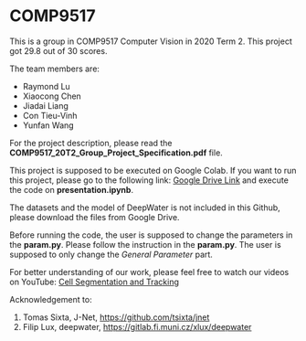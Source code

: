 # COMP9517
This is a group in COMP9517 Computer Vision in 2020 Term 2.
This project got 29.8 out of 30 scores.

The team members are:
- Raymond Lu
- Xiaocong Chen
- Jiadai Liang
- Con Tieu-Vinh
- Yunfan Wang

For the project description, please read the **COMP9517_20T2_Group_Project_Specification.pdf** file.

This project is supposed to be executed on Google Colab. If you want to run this project, please go to the following link: [Google Drive Link](https://drive.google.com/drive/folders/1R8SF8lh6TWHVvD4ZTd6McE60kOyVZVLv?usp=sharing) and execute the code on **presentation.ipynb**.

The datasets and the model of DeepWater is not included in this Github, please download the files from Google Drive.

Before running the code, the user is supposed to change the parameters in the **param.py**. Please follow the instruction in the **param.py**. The user is supposed to only change the *General Parameter* part.

For better understanding of our work, please feel free to watch our videos on YouTube: [Cell Segmentation and Tracking](https://www.youtube.com/playlist?list=PLHfcYjCUywJr_ZX00WXm5lFgK9OJGudpp)

Acknowledgement to:
1. Tomas Sixta, J-Net, https://github.com/tsixta/jnet
2. Filip Lux, deepwater, https://gitlab.fi.muni.cz/xlux/deepwater


